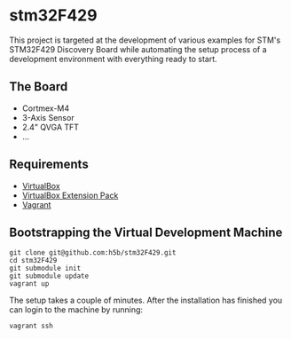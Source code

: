 stm32F429
=========

This project is targeted at the development of various examples for STM's
STM32F429 Discovery Board while automating the setup process of a development
environment with everything ready to start.

## The Board

* Cortmex-M4
* 3-Axis Sensor
* 2.4" QVGA TFT
* ...

## Requirements

* [VirtualBox](https://www.virtualbox.org)
* [VirtualBox Extension Pack](http://download.virtualbox.org/virtualbox/)
* [Vagrant](http://vagrantup.com)

## Bootstrapping the Virtual Development Machine

```
git clone git@github.com:h5b/stm32F429.git
cd stm32F429
git submodule init
git submodule update
vagrant up
```

The setup takes a couple of minutes. After the installation has finished you
can login to the machine by running:

`vagrant ssh`
